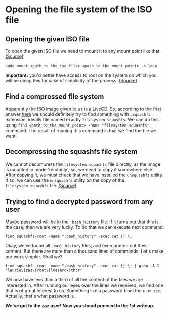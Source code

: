 # Opening the file system of the ISO file

## Opening the given ISO file

To open the given ISO file we need to mount it to any mount point like that [(Source)](https://linuxize.com/post/how-to-mount-iso-file-on-linux/):

    sudo mount <path_to_the_iso_file> <path_to_the_mount_point> -o loop

**Important:** you'd better have access to root on the system on which you will be doing this for sake of simplicity of the process. [(Source)](https://unix.stackexchange.com/questions/32008/how-to-mount-an-image-file-without-root-permission)


## Find a compressed file system

Apparently the ISO image given to us is a LiveCD. So, according to the first answer [here](https://unix.stackexchange.com/questions/287446/what-is-filesystem-squashfs-and-why-does-it-take-so-long-to-load-on-to-bootable) we should definitely try to find something with `.squashfs` extension, ideally file named exactly `filesystem.squashfs`. We can do this using `find <path_to_the_mount_point> -name "filesystem.squashfs"` command. The result of running this command is that we find the file we want.

## Decompressing the squashfs file system

We cannot decompress the `filesystem.squashfs` file directly, as the image is mounted in mode 'readonly', so, we need to copy it somewhere else. After copying it, we must check that we have installed the `unsquashfs` utility. If so, we can use the `unsquashfs` utility on the copy of the `filesystem.squashfs` file. [(Source)](https://stackoverflow.com/questions/2806432/reading-a-squashfs-archive)

## Trying to find a decrypted password from any user

Maybe password will be in the `.bash_history` file. If it turns out that this is the case, then we are very lucky. To do that we can execute next command:

    find squashfs-root -name ".bash_history" -exec cat {} \;
    
 Okay, we've found all `.bash_history` files, and even printed out their content. But there are more than a thousand lines of commands. Let's make our work simpler. Shall we?

    find squashfs-root -name ".bash_history" -exec cat {} \; | grep -A 1 "laurie\|zaz\|root\|lmezard\|thor"

We now have less than a third of all the content of the files we are interested in. After running our eyes over the lines we received, we find one that is of great interest to us. Something like a password from the user `zaz`. Actually, that's what password is.

**We've got to the zaz user! Now you shoud proceed to the 1st writeup.**